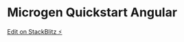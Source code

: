 # Microgen Quickstart Angular

[Edit on StackBlitz ⚡️](https://stackblitz.com/fork/github/microgen/quickstart-angular)
